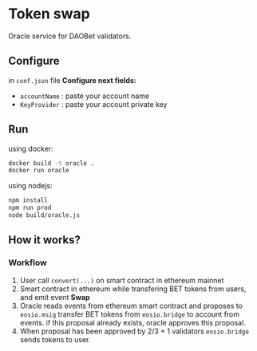 # Token swap

Oracle service for DAOBet validators.

## Configure

in ```conf.json``` file **Configure next fields:** 

 - ```accountName``` : paste your account name
 - ```KeyProvider``` : paste your account private key

## Run

using docker:

```sh
docker build -t oracle .
docker run oracle
```

using nodejs:
```sh
npm install
npm run prod
node build/oracle.js
```

## How it works?

### Workflow

1. User call ```convert(...)``` on smart contract in ethereum mainnet
2. Smart contract in ethereum while transfering BET tokens from users, and emit event **Swap**
3. Oracle reads events from ethereum smart contract and proposes to ```eosio.msig``` transfer BET tokens from ```eosio.bridge``` to account from events.  if this proposal already exists, oracle approves this proposal.
4. When proposal has been approved by 2/3 + 1 validators ```eosio.bridge``` sends tokens to user.